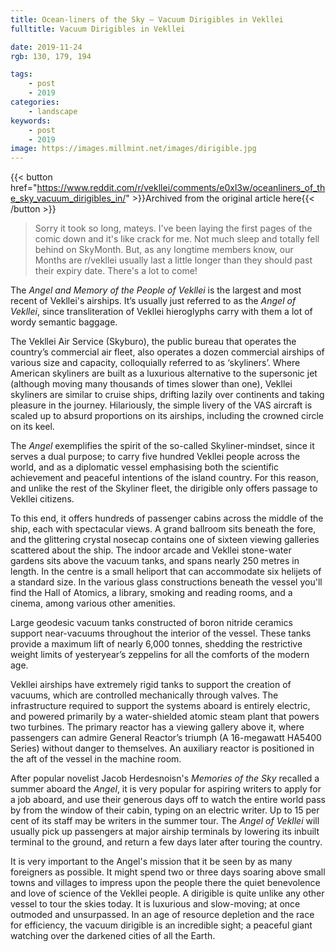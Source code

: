 ```yaml
---
title: Ocean-liners of the Sky — Vacuum Dirigibles in Vekllei
fulltitle: Vacuum Dirigibles in Vekllei

date: 2019-11-24
rgb: 130, 179, 194

tags:
    - post
    - 2019
categories:
    - landscape
keywords:
    - post
    - 2019
image: https://images.millmint.net/images/dirigible.jpg
---
```

{{< button href="https://www.reddit.com/r/vekllei/comments/e0xl3w/oceanliners_of_the_sky_vacuum_dirigibles_in/" >}}Archived from the original article here{{< /button >}}

>Sorry it took so long, mateys. I've been laying the first pages of the comic down and it's like crack for me. Not much sleep and totally fell behind on SkyMonth. But, as any longtime members know, our Months are r/vekllei usually last a little longer than they should past their expiry date. There's a lot to come!

The *Angel and Memory of the People of Vekllei* is the largest and most recent of Vekllei's airships. It’s usually just referred to as the *Angel of Vekllei*, since transliteration of Vekllei hieroglyphs carry with them a lot of wordy semantic baggage.

The Vekllei Air Service (Skyburo), the public bureau that operates the country’s commercial air fleet, also operates a dozen commercial airships of various size and capacity, colloquially referred to as ‘skyliners’. Where American skyliners are built as a luxurious alternative to the supersonic jet (although moving many thousands of times slower than one), Vekllei skyliners are similar to cruise ships, drifting lazily over continents and taking pleasure in the journey. Hilariously, the simple livery of the VAS aircraft is scaled up to absurd proportions on its airships, including the crowned circle on its keel.

The *Angel* exemplifies the spirit of the so-called Skyliner-mindset, since it serves a dual purpose; to carry five hundred Vekllei people across the world, and as a diplomatic vessel emphasising both the scientific achievement and peaceful intentions of the island country. For this reason, and unlike the rest of the Skyliner fleet, the dirigible only offers passage to Vekllei citizens.

To this end, it offers hundreds of passenger cabins across the middle of the ship, each with spectacular views. A grand ballroom sits beneath the fore, and the glittering crystal nosecap contains one of sixteen viewing galleries scattered about the ship. The indoor arcade and Vekllei stone-water gardens sits above the vacuum tanks, and spans nearly 250 metres in length. In the centre is a small heliport that can accommodate six helijets of a standard size. In the various glass constructions beneath the vessel you'll find the Hall of Atomics, a library, smoking and reading rooms, and a cinema, among various other amenities.

Large geodesic vacuum tanks constructed of boron nitride ceramics support near-vacuums throughout the interior of the vessel. These tanks provide a maximum lift of nearly 6,000 tonnes, shedding the restrictive weight limits of yesteryear’s zeppelins for all the comforts of the modern age.

Vekllei airships have extremely rigid tanks to support the creation of vacuums, which are controlled mechanically through valves. The infrastructure required to support the systems aboard is entirely electric, and powered primarily by a water-shielded atomic steam plant that powers two turbines. The primary reactor has a viewing gallery above it, where passengers can admire General Reactor’s triumph (A 16-megawatt HA5400 Series) without danger to themselves. An auxiliary reactor is positioned in the aft of the vessel in the machine room.

After popular novelist Jacob Herdesnoisn's *Memories of the Sky* recalled a summer aboard the *Angel*, it is very popular for aspiring writers to apply for a job aboard, and use their generous days off to watch the entire world pass by from the window of their cabin, typing on an electric writer. Up to 15 per cent of its staff may be writers in the summer tour. The *Angel of Vekllei* will usually pick up passengers at major airship terminals by lowering its inbuilt terminal to the ground, and return a few days later after touring the country.

It is very important to the Angel's mission that it be seen by as many foreigners as possible. It might spend two or three days soaring above small towns and villages to impress upon the people there the quiet benevolence and love of science of the Vekllei people. A dirigible is quite unlike any other vessel to tour the skies today. It is luxurious and slow-moving; at once outmoded and unsurpassed. In an age of resource depletion and the race for efficiency, the vacuum dirigible is an incredible sight; a peaceful giant watching over the darkened cities of all the Earth.
